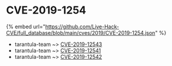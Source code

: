 # CVE-2019-1254
{% embed url="https://github.com/Live-Hack-CVE/full_database/blob/main/cves/2019/CVE-2019-1254.json" %}

* tarantula-team ~> [CVE-2019-12543](https://www.alice-snow.ru/2019/database/cve-2019-1254/cve-2019-12543-tarantula-team)
* tarantula-team ~> [CVE-2019-12541](https://www.alice-snow.ru/2019/database/cve-2019-1254/cve-2019-12541-tarantula-team)
* tarantula-team ~> [CVE-2019-12542](https://www.alice-snow.ru/2019/database/cve-2019-1254/cve-2019-12542-tarantula-team)